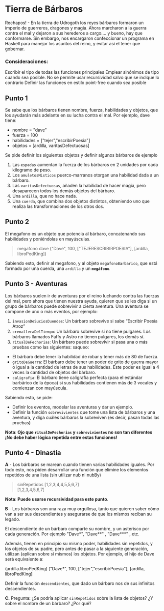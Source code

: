 # Tierra de Bárbaros 

Rechapos! - En la tierra de Udrogoth los reyes bárbaros formaron un imperio de guerreros, dragones y magia. Ahora marcharon a la guerra contra el mal y dejaron a sus herederos a cargo.... y bueno, hay que conformarse.
Sin embargo, nos encargaron confeccionar un programa en Haskell para manejar los asuntos del reino, y evitar así el tener que gobernar.

### Consideraciones: 
Escribir el tipo de todas las funciones principales
Emplear sinónimos de tipo cuando sea posible.
No se permite usar recursividad salvo que se indique lo contrario
Definir las funciones en estilo point-free cuando sea posible

## Punto 1

Se sabe que los bárbaros tienen nombre, fuerza, habilidades y objetos, que los ayudarán más adelante en su lucha contra el mal. Por ejemplo, dave tiene:
* nombre = "dave"
*  fuerza = 100
*  habilidades = ["tejer","escribirPoesia"]
*  objetos = [ardilla, varitasDefectuosas]

Se pide definir los siguientes objetos y definir algunos bárbaros de ejemplo
1. Las `espadas` aumentan la fuerza de los bárbaros en 2 unidades por cada kilogramo de peso.
1. Los `amuletosMisticos` puerco-marranos otorgan una habilidad dada a un bárbaro.
1. Las `varitasDefectuosas`, añaden la habilidad de hacer magia, pero desaparecen todos los demás objetos del bárbaro.
1. Una `ardilla`, que no hace nada.
1. Una `cuerda`, que combina dos objetos distintos, obteniendo uno que realiza las transformaciones de los otros dos.

## Punto 2

El megafono es un objeto que potencia al bárbaro, concatenando sus habilidades y poniéndolas en mayúsculas. 

> megafono dave
    ("Dave", 100, ["TEJERESCRIBIRPOESIA"], [ardilla, libroPedKing])

Sabiendo esto, definir al megafono, y al objeto `megafonoBarbarico`, que está formado por una cuerda, una `ardilla` y un **`megáfono`**. 

## Punto 3 - Aventuras 

Los bárbaros suelen ir de aventuras por el reino luchando contra las fuerzas del mal, pero ahora que tienen nuestra ayuda, quieren que se les diga si un grupo de bárbaros puede sobrevivir a cierta aventura.  Una aventura se compone de uno o más eventos, por ejemplo:

1. `invasionDeSuciosDuendes`: Un bárbaro sobrevive si sabe “Escribir Poesía Atroz”
1. `cremalleraDelTiempo`: Un bárbaro sobrevive si no tiene pulgares. Los bárbaros llamados Faffy y Astro no tienen pulgares, los demás sí. 
1. `ritualDeFechorias`: Un bárbaro puede sobrevivir si pasa una o más pruebas como las siguientes: saqueo: 
- El bárbaro debe tener la habilidad de robar y tener más de 80 de fuerza.
- `gritoDeGuerra`: El bárbaro debe tener un poder de grito de guerra mayor o igual a la cantidad de letras de sus habilidades. Este poder es igual a 4 veces la cantidad de objetos del bárbaro.
- `caligrafia`: El bárbaro tiene caligrafía perfecta (para el estándar barbárico de la época) si sus habilidades contienen más de 3 vocales y comienzan con mayúscula.

Sabiendo esto, se pide:
* Definir los eventos, modelar las aventuras y dar un ejemplo. 
* Definir la función `sobrevivientes` que tome una lista de bárbaros y una aventura, y diga cuáles bárbaros la sobreviven (es decir, pasan todas las pruebas)

**Nota: Ojo que `ritualDeFechorias` y `sobrevivientes` no son tan diferentes ¡No debe haber lógica repetida entre estas funciones!**

## Punto 4 - Dinastía

**A** - Los bárbaros se marean cuando tienen varias habilidades iguales. Por todo esto, nos piden desarrollar una función que elimine los elementos repetidos de una lista (sin utilizar nub ni nubBy)

> sinRepetidos [1,2,3,4,4,5,5,6,7]           
>    [1,2,3,4,5,6,7]

**Nota: Puede usarse recursividad para este punto.**

**B** - Los bárbaros son una raza muy orgullosa, tanto que quieren saber cómo van a ser sus descendientes y asegurarse de que los mismos reciban su legado.

El descendiente de un bárbaro comparte su nombre, y un asterisco por cada generación. Por ejemplo "Dave*", "Dave**" , "Dave***" , etc. 

Además, tienen en principio su mismo poder, habilidades sin repetidos, y los objetos de su padre, pero antes de pasar a la siguiente generación, utilizan (aplican sobre sí mismos) los objetos. Por ejemplo, el hijo de Dave será equivalente a:

(ardilla.libroPedKing) ("Dave*", 100, ["tejer","escribirPoesia"], [ardilla, libroPedKing]


Definir la función `descendientes`, que dado un bárbaro nos de sus infinitos descendientes. 

**C.** Pregunta: ¿Se podría aplicar `sinRepetidos` sobre la lista de objetos? ¿Y sobre el nombre de un bárbaro? ¿Por qué?

